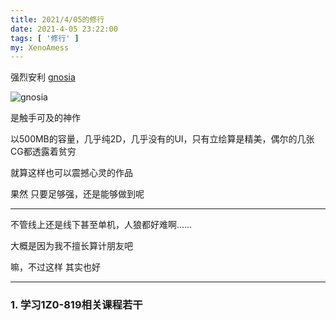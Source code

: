 ```yaml
---
title: 2021/4/05的修行
date: 2021-4-05 23:22:00
tags: [ '修行' ]
my: XenoAmess
---
```


强烈安利 [gnosia](https://www.nintendo.com/games/detail/gnosia-switch/) 

![gnosia](https://assets.nintendo.com/image/upload/c_pad,f_auto,h_613,q_auto,w_1089/ncom/en_US/games/switch/g/gnosia-switch/hero?v=2021040419)

是触手可及的神作

以500MB的容量，几乎纯2D，几乎没有的UI，只有立绘算是精美，偶尔的几张CG都透露着贫穷

就算这样也可以震撼心灵的作品

果然 只要足够强，还是能够做到呢

---

不管线上还是线下甚至单机，人狼都好难啊……

大概是因为我不擅长算计朋友吧

嘛，不过这样 其实也好

---

### 1. 学习1Z0-819相关课程若干
